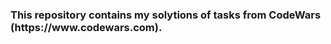 
<h3>This repository contains my solytions of tasks from CodeWars (https://www.codewars.com).</h3>

